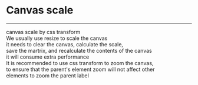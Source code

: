 # Canvas scale 
---
canvas scale by css transform  
We usually use resize to scale the canvas  
it needs to clear the canvas, calculate the scale,   
save the martrix, and recalculate the contents of the canvas  
it will consume extra performance  
It is recommended to use css transform to zoom the canvas,   
to ensure that the parent's element zoom will not affect other  
elements to zoom the parent label  